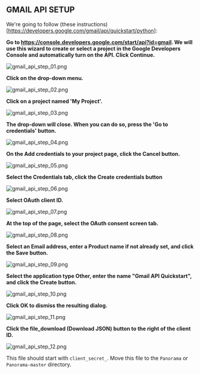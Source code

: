 ## GMAIL API SETUP

We're going to follow (these instructions)[https://developers.google.com/gmail/api/quickstart/python]:

**Go to https://console.developers.google.com/start/api?id=gmail. We will use this wizard to create or select a project in the Google Developers Console and automatically turn on the API. Click Continue.**

![gmail_api_step_01.png](instruction_imgs/gmail_api_step_01.png)

**Click on the drop-down menu.**

![gmail_api_step_02.png](instruction_imgs/gmail_api_step_02.png)

**Click on a project named 'My Project'.**

![gmail_api_step_03.png](instruction_imgs/gmail_api_step_03.png)

**The drop-down will close. When you can do so, press the 'Go to credentials' button.**

![gmail_api_step_04.png](instruction_imgs/gmail_api_step_04.png)

**On the Add credentials to your project page, click the Cancel button.**

![gmail_api_step_05.png](instruction_imgs/gmail_api_step_05.png)

**Select the Credentials tab, click the Create credentials button**

![gmail_api_step_06.png](instruction_imgs/gmail_api_step_06.png)

**Select OAuth client ID.**

![gmail_api_step_07.png](instruction_imgs/gmail_api_step_07.png)

**At the top of the page, select the OAuth consent screen tab.**

![gmail_api_step_08.png](instruction_imgs/gmail_api_step_08.png)

**Select an Email address, enter a Product name if not already set, and click the Save button.**

![gmail_api_step_09.png](instruction_imgs/gmail_api_step_09.png)

**Select the application type Other, enter the name "Gmail API Quickstart", and click the Create button.**

![gmail_api_step_10.png](instruction_imgs/gmail_api_step_10.png)

**Click OK to dismiss the resulting dialog.**

![gmail_api_step_11.png](instruction_imgs/gmail_api_step_11.png)

**Click the file_download (Download JSON) button to the right of the client ID.**

![gmail_api_step_12.png](instruction_imgs/gmail_api_step_12.png)

This file should start with `client_secret_`. Move this file to the `Panorama` or `Panorama-master` directory.

